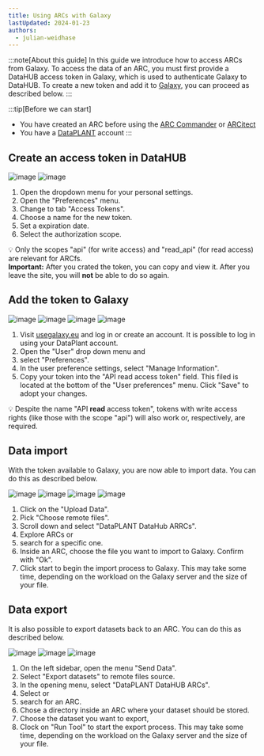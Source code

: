```yaml
---
title: Using ARCs with Galaxy
lastUpdated: 2024-01-23
authors:
  - julian-weidhase
---
```


:::note[About this guide]
In this guide we introduce how to access ARCs from Galaxy. To access the data of an ARC, you must first provide a DataHUB access token in Galaxy, which is used to authenticate Galaxy to DataHUB. To create a new token and add it to [Galaxy](https://usegalaxy.eu/), you can proceed as described below.
:::

:::tip[Before we can start]
- You have created an ARC before using the [ARC Commander](./../implementation/ArcCommander.html) or [ARCitect](./../ARCitect-Manual/index.html)  
- You have a [DataPLANT](https://register.nfdi4plants.org) account
:::

## Create an access token in DataHUB

![image](./images/ARCfs_KB_01_blurred_marked.png)
![image](./images/ARCfs_KB_02_blurred_marked.png)

1. Open the dropdown menu for your personal settings.
2. Open the "Preferences" menu.
3. Change to tab "Access Tokens".
4. Choose a name for the new token.
5. Set a expiration date.
6. Select the authorization scope. 

:bulb: Only the scopes "api" (for write access) and "read_api" (for read access) are relevant for ARCfs.  
**Important:** After you crated the token, you can copy and view it. After you leave the
site, you will **not** be able to do so again.

## Add the token to Galaxy

![image](./images/ARCfs_KB_03_blurred_marked.png)
![image](./images/ARCfs_KB_06_blurred_marked.png)
![image](./images/ARCfs_KB_07_blurred_marked_cut.png)
![image](./images/ARCfs_KB_08_cut_marked.png)

1. Visit [usegalaxy.eu](https://usegalaxy.eu/) and log in or create an account. It is possible to log in using your DataPlant account.
2. Open the "User" drop down menu and
3. select "Preferences".
4. In the user preference settings, select "Manage Information".
5. Copy your token into the "API read access token" field. This filed is located at the bottom of the "User preferences" menu. Click "Save" to adopt your changes.

:bulb: Despite the name "API **read** access token", tokens with write access rights (like those with the scope "api") will also work or, respectively, are required.

## Data import

With the token available to Galaxy, you are now able to import data. You can do this as described below.

![image](./images/ARCfs_KB_09_marked.png)
![image](./images/ARCfs_KB_10_11_marked.png)
![image](./images/ARCfs_KB_12_13_marked.png)
![image](./images/ARCfs_KB_14_15_marked.png)

1. Click on the "Upload Data".
2. Pick "Choose remote files".
3. Scroll down and select "DataPLANT DataHub ARRCs".
4. Explore ARCs or
5. search for a specific one.
6. Inside an ARC, choose the file you want to import to Galaxy. Confirm with "Ok".
7. Click start to begin the import process to Galaxy. This may take some time, depending
   on the workload on the Galaxy server and the size of your file.

## Data export

It is also possible to export datasets back to an ARC. You can do this as described below.

![image](./images/ARCfs_KB_16_17_marked.png)
![image](./images/ARCfs_KB_18_19_marked.png)
![image](./images/ARCfs_KB_20_21_marked_1.png)


1. On the left sidebar, open the menu "Send Data".
2. Select "Export datasets" to remote files source.
3. In the opening menu, select "DataPLANT DataHUB ARCs".
4. Select or
5. search for an ARC.
6. Chose a directory inside an ARC where your dataset should be stored.
7. Choose the dataset you want to export,
8. Clock on "Run Tool" to start the export process. This may take some time, depending
   on the workload on the Galaxy server and the size of your file.

